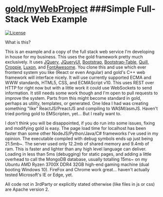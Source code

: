 [gold/myWebProject](https://github.com/CoryNull/gold/examples/myWebProject)
###Simple Full-Stack Web Example
============================================================================
[![License](https://img.shields.io/badge/license-Apache%202-blue)](https://github.com/CoryNull/gold/LICENSE)

What is this?

This is an example and a copy of the full stack web service I'm developing in house for my business. This uses the gold framework pretty much exclusively. It uses [JQuery](https://jquery.com/), [JQueryUI](https://jqueryui.com/), [Bootstrap](https://getbootstrap.com/), [Bootstrap-Table](https://bootstrap-table.com/), [Quill](https://quilljs.com/), [Croppie](https://foliotek.github.io/Croppie/), [Luxon](https://moment.github.io/luxon/), and [FontAwesome](https://fontawesome.com/). You clone this and use which ever frontend system you like (React or even Angular) and gold's C++ web framework will interface nicely. It will use currently supported ECMA and WWW standards, HTML5, CSS, and ECMAScript v10. This uses REST over HTTP for right now but with a little work it could use WebSockets to send information. It still needs some work though and I'm open to pull requests to improve the system. Parts from this might become standard in gold, perhaps as utility, templates, or generated. One Idea I had was creating something "like" ReactJS/PreactJS and compiling to WASM/asmJS. Haven't tried porting gold to EMScripten, yet... But I really want to.

I don't think you will be disappointed, if you do run into some issues, fixing and modifying gold is easy. The page load time for localhost has been faster than some other NodeJS/Python/Java/C# frameworks I've used in my opinion. The executable compiled with debug symbols ends up just being 21.5mb~. The server used only 12.2mb of shared memory and 9.4mb of ram. This is faster and lighter than any high level language can deliver. Loading in less than 5ms (debugging) for static pages, and adding a little overhead to call the MongoDB database, usually totalling 15ms~ on my Ubuntu AMD Ryzen 3700X DDR4 32GB high-end gaming machine (dual booting Windows 10). FireFox and Chrome work great... haven't actually tested Microsoft's IE or Edge, yet.

All code not in 3rdParty or explicitly stated otherwise (like files in js or css) are Apache version 2.